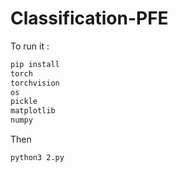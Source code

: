 # Classification-PFE
To run it : 
```bash
pip install 
torch
torchvision
os
pickle
matplotlib
numpy
```
Then
```bash
python3 2.py
